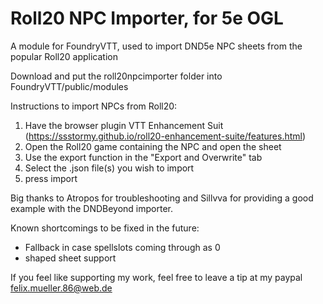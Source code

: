 # Roll20 NPC Importer, for 5e OGL
A module for FoundryVTT, used to import DND5e NPC sheets from the popular Roll20 application

Download and put the roll20npcimporter folder into FoundryVTT/public/modules

Instructions to import NPCs from Roll20:
1. Have the browser plugin VTT Enhancement Suit (https://ssstormy.github.io/roll20-enhancement-suite/features.html)
2. Open the Roll20 game containing the NPC and open the sheet
3. Use the export function in the "Export and Overwrite" tab
4. Select the .json file(s) you wish to import
5. press import

Big thanks to Atropos for troubleshooting and Sillvva for providing a good example with the DNDBeyond importer.

Known shortcomings to be fixed in the future:
- Fallback in case spellslots coming through as 0
- shaped sheet support

If you feel like supporting my work, feel free to leave a tip at my paypal felix.mueller.86@web.de
